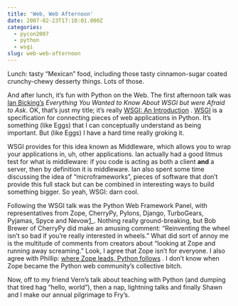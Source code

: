 ```yaml
---
title: 'Web, Web Afternoon'
date: 2007-02-23T17:10:01.000Z
categories:
  - pycon2007
  - python
  - wsgi
slug: web-web-afternoon
---
```

Lunch: tasty “Mexican” food, including those tasty cinnamon-sugar coated crunchy-chewy desserty things. Lots of those.

And after lunch, it’s fun with Python on the Web. The first afternoon talk was [Ian Bicking’s][1]  _Everything You Wanted to Know About <span class="caps">WSGI</span> but were Afraid to Ask_. <span class="caps">OK</span>, that’s just my title; it’s really [<span class="caps">WSGI</span>: An Introduction][2] . [<span class="caps">WSGI</span>][3]  is a specification for connecting pieces of web applications in Python. It’s something (like Eggs) that I can conceptually understand as being important. But (like Eggs) I have a hard time really groking it.

<span class="caps">WSGI</span> provides for this idea known as Middleware, which allows you to wrap your applications in, uh, other applications. Ian actually had a good litmus test for what is middleware: if you code is acting as both a client **and** a server, then by definition it is middleware. Ian also spent some time discussing the idea of “microframeworks”, pieces of software that don’t provide this full stack but can be combined in interesting ways to build something bigger. So yeah, <span class="caps">WSGI</span>: darn cool.

Following the <span class="caps">WSGI</span> talk was the Python Web Framework Panel, with representatives from Zope, CherryPy, Pylons, Django, TurboGears, Pyjamas, Spyce and Nevow[1]_. Nothing really ground-breaking, but Bob Brewer of CherryPy did make an amusing comment: “Reinventing the wheel isn’t so bad if you’re really interested in wheels.” What did sort of annoy me is the multitude of comments from creators about “looking at Zope and running away screaming.” Look, I agree that Zope isn’t for everyone. I also agree with Phillip: [where Zope leads, Python follows][4] . I don’t know when Zope became the Python web community’s collective bitch.

Now, off to my friend Vern’s talk about teaching with Python (and dumping that tired hag “hello, world”), then a nap, lightning talks and finally Shawn and I make our annual pilgrimage to Fry’s.



 [1]: http://ianbicking.org/
 [2]: http://blog.ianbicking.org/going-to-pycon-2007.html
 [3]: http://en.wikipedia.org/wiki/WSGI
 [4]: http://dirtsimple.org/2007/01/where-zope-leads-python-follows.html
